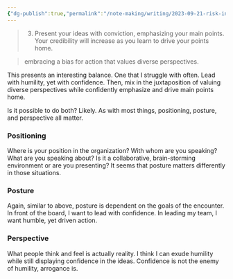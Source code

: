 ```yaml
---
{"dg-publish":true,"permalink":"/note-making/writing/2023-09-21-risk-in-executive-presence/","tags":["writing","output","dailyWritingChallenges"],"created":"","updated":""}
---
```


> 3. Present your ideas with conviction, emphasizing your main points. Your credibility will increase as you learn to drive your points home.

> embracing a bias for action that values diverse perspectives.

This presents an interesting balance. One that I struggle with often. Lead with humility, yet with confidence. Then, mix in the juxtaposition of valuing diverse perspectives while confidently emphasize and drive main points home. 

Is it possible to do both? Likely. As with most things, positioning, posture, and perspective all matter. 

### Positioning
Where is your position in the organization? With whom are you speaking? What are you speaking about? Is it a collaborative, brain-storming environment or are you presenting? It seems that posture matters differently in those situations. 

### Posture
Again, similar to above, posture is dependent on the goals of the encounter. In front of the board, I want to lead with confidence. In leading my team, I want humble, yet driven action. 

### Perspective
What people think and feel is actually reality. I think I can exude humility while still displaying confidence in the ideas. Confidence is not the enemy of humility, arrogance is. 